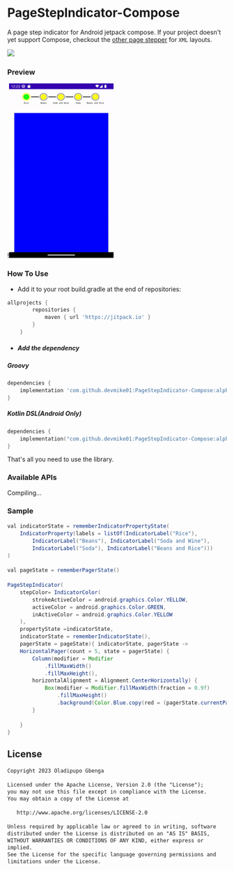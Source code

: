# PageStepIndicator-Compose
A page step indicator for Android jetpack compose. If your project doesn't yet support Compose,
checkout the [other page stepper](https://github.com/devmike01/PageStepIndicator) for `XML` layouts.

[![](https://jitpack.io/v/devmike01/PageStepIndicator-Compose.svg)](https://jitpack.io/#devmike01/PageStepIndicator-Compose)

### Preview
!<img src="https://github.com/devmike01/PageStepIndicator-Compose/blob/choir/media/pageindicator_anim.gif" width="240" height="400">

### How To Use
- Add it to your root build.gradle at the end of repositories:

```groovy
allprojects {
		repositories {
			maven { url 'https://jitpack.io' }
		}
	}
```
- ##### Add the dependency

##### Groovy
```groovy
dependencies {
    implementation 'com.github.devmike01:PageStepIndicator-Compose:alpha01'
}
```
##### Kotlin DSL(Android Only)
```kotlin
dependencies {
    implementation("com.github.devmike01:PageStepIndicator-Compose:alpha01")
}
```

That's all you need to use the library.

### Available APIs
Compiling...

### Sample

```java
val indicatorState = rememberIndicatorPropertyState(
    IndicatorProperty(labels = listOf(IndicatorLabel("Rice"),
        IndicatorLabel("Beans"), IndicatorLabel("Soda and Wine"),
        IndicatorLabel("Soda"), IndicatorLabel("Beans and Rice")))
)

val pageState = rememberPagerState()

PageStepIndicator(
    stepColor= IndicatorColor(
        strokeActiveColor = android.graphics.Color.YELLOW,
        activeColor = android.graphics.Color.GREEN,
        inActiveColor = android.graphics.Color.YELLOW
    ),
    propertyState =indicatorState,
    indicatorState = rememberIndicatorState(),
    pagerState = pageState){ indicatorState, pagerState ->
    HorizontalPager(count = 5, state = pagerState) {
        Column(modifier = Modifier
            .fillMaxWidth()
            .fillMaxHeight(),
        horizontalAlignment = Alignment.CenterHorizontally) {
            Box(modifier = Modifier.fillMaxWidth(fraction = 0.9f)
                .fillMaxHeight()
                .background(Color.Blue.copy(red = (pagerState.currentPage*0.2).toFloat())))
        }

    }
}
```

License
-------

    Copyright 2023 Oladipupo Gbenga

    Licensed under the Apache License, Version 2.0 (the "License");
    you may not use this file except in compliance with the License.
    You may obtain a copy of the License at

       http://www.apache.org/licenses/LICENSE-2.0

    Unless required by applicable law or agreed to in writing, software
    distributed under the License is distributed on an "AS IS" BASIS,
    WITHOUT WARRANTIES OR CONDITIONS OF ANY KIND, either express or implied.
    See the License for the specific language governing permissions and
    limitations under the License.


